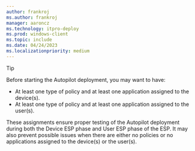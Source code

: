 ```yaml
---
author: frankroj
ms.author: frankroj
manager: aaroncz
ms.technology: itpro-deploy
ms.prod: windows-client
ms.topic: include
ms.date: 04/24/2023
ms.localizationpriority: medium
---
```


<!-- This file is shared by the following articles:

includes/technician-flow.md
self-deploying/self-deploying-autopilot-profile.md
user-driven/azure-ad-join-assign-device-to-user.md
user-driven/azure-ad-join-autopilot-profile.md
user-driven/hybrid-azure-ad-join-assign-device-to-user.md
user-driven/hybrid-azure-ad-join-domain-join-profile.md

Headings are driven by article context. -->

> [!TIP]
>
> Before starting the Autopilot deployment, you may want to have:
>
> - At least one type of policy and at least one application assigned to the device(s).
> - At least one type of policy and at least one application assigned to the user(s).
>
> These assignments ensure proper testing of the Autopilot deployment during both the Device ESP phase and User ESP phase of the ESP. It may also prevent possible issues when there are either no policies or no applications assigned to the device(s) or the user(s).
